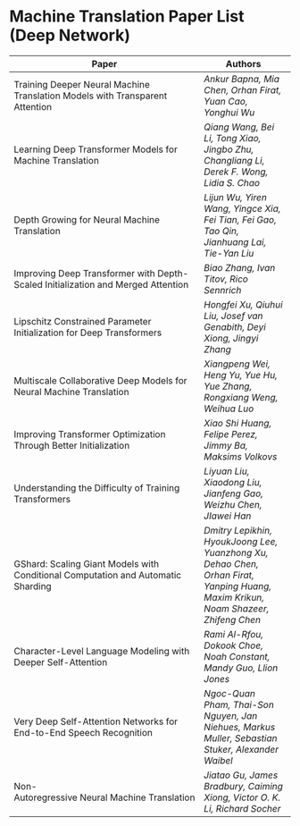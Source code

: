# Machine Translation Paper List (Deep Network)

| Paper                                                        | Authors                                                      | Venue      | Link                                                    |
| ------------------------------------------------------------ | ------------------------------------------------------------ | ---------- | ------------------------------------------------------- |
| Training Deeper Neural Machine Translation Models with Transparent Attention | *Ankur Bapna, Mia Chen, Orhan Firat, Yuan Cao, Yonghui Wu*   | EMNLP-2018 | https://www.aclweb.org/anthology/D18-1338               |
| Learning Deep Transformer Models for Machine Translation     | *Qiang Wang, Bei Li, Tong Xiao, Jingbo Zhu, Changliang Li, Derek F. Wong, Lidia S. Chao* | ACL-2019   | https://arxiv.org/pdf/1906.01787.pdf                    |
| Depth Growing for Neural Machine Translation                 | *Lijun Wu, Yiren Wang, Yingce Xia, Fei Tian, Fei Gao, Tao Qin, Jianhuang Lai, Tie-Yan Liu* | ACL-2019   | https://www.aclweb.org/anthology/P19-1558.pdf           |
| Improving Deep Transformer with Depth-Scaled Initialization and Merged Attention | *Biao Zhang, Ivan Titov, Rico Sennrich*                      | EMNLP-2019 | https://www.aclweb.org/anthology/D19-1083.pdf           |
| Lipschitz Constrained Parameter Initialization for Deep Transformers | *Hongfei Xu, Qiuhui Liu, Josef van Genabith, Deyi Xiong, Jingyi Zhang* | ACL-2020   | https://www.aclweb.org/anthology/2020.acl-main.38.pdf   |
| Multiscale Collaborative Deep Models for Neural Machine Translation | *Xiangpeng Wei, Heng Yu, Yue Hu, Yue Zhang, Rongxiang Weng, Weihua Luo* | ACL-2020   | https://www.aclweb.org/anthology/2020.acl-main.40.pdf   |
| Improving Transformer Optimization Through Better Initialization | *Xiao Shi Huang, Felipe Perez, Jimmy Ba, Maksims Volkovs*    | ICML-2020  | http://www.cs.toronto.edu/~mvolkovs/ICML2020_tfixup.pdf |
| Understanding the Difficulty of Training Transformers        | *Liyuan Liu, Xiaodong Liu, Jianfeng Gao, Weizhu Chen, JIawei Han* | arXiv      | https://arxiv.org/pdf/2004.08249.pdf                    |
| GShard: Scaling Giant Models with Conditional Computation and Automatic Sharding | *Dmitry Lepikhin, HyoukJoong Lee, Yuanzhong Xu, Dehao Chen, Orhan Firat, Yanping Huang, Maxim Krikun, Noam Shazeer, Zhifeng Chen* | arXiv      | https://arxiv.org/pdf/2006.16668.pdf                    |
| Character-Level Language Modeling with Deeper Self-Attention | *Rami Al-Rfou, Dokook Choe, Noah Constant, Mandy Guo, Llion Jones* | CoRR       | https://arxiv.org/abs/1808.04444                        |
| Very Deep Self-Attention Networks for End-to-End Speech Recognition | *Ngoc-Quan Pham, Thai-Son Nguyen, Jan Niehues, Markus Muller, Sebastian Stuker, Alexander Waibel* | CoRR       | https://arxiv.org/abs/1904.13377                        |
| Non-Autoregressive Neural Machine Translation | *Jiatao Gu, James Bradbury, Caiming Xiong, Victor O. K. Li, Richard Socher*   | ICLR-2018 |  https://arxiv.org/abs/1711.02281            |